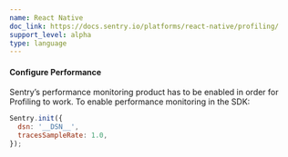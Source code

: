 ```yaml
---
name: React Native
doc_link: https://docs.sentry.io/platforms/react-native/profiling/
support_level: alpha
type: language
---
```


#### Configure Performance

Sentry’s performance monitoring product has to be enabled in order for Profiling to work. To enable performance monitoring in the SDK:

```javascript
Sentry.init({
  dsn: '__DSN__',
  tracesSampleRate: 1.0,
});
```
